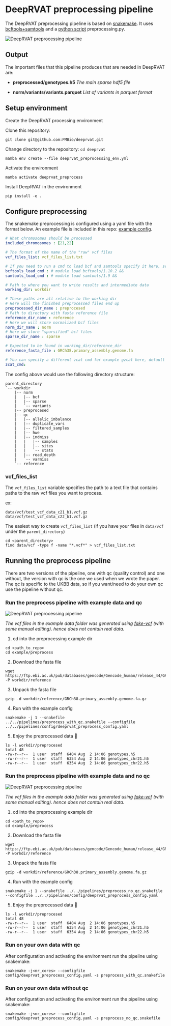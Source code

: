 # DeepRVAT preprocessing pipeline

The DeepRVAT preprocessing pipeline is based on [snakemake](https://snakemake.readthedocs.io/en/stable/). It uses
[bcftools+samtools](https://www.htslib.org/) and a [python script](https://github.com/PMBio/deeprvat/blob/main/deeprvat/preprocessing/preprocess.py) preprocessing.py.

![DeepRVAT preprocessing pipeline](_static/preprocess_no_qc_rulegraph.svg)

## Output

The important files that this pipeline produces that are needed in DeepRVAT are:

- **preprocessed/genotypes.h5** *The main sparse hdf5 file*

- **norm/variants/variants.parquet** *List of variants in parquet format*

## Setup environment

Create the DeepRVAT processing environment

Clone this repository:

```shell
git clone git@github.com:PMBio/deeprvat.git
```

Change directory to the repository: `cd deeprvat`

```shell
mamba env create --file deeprvat_preprocessing_env.yml
```

Activate the environment

```shell
mamba activate deeprvat_preprocess
```

Install DeepRVAT in the environment

```shell
pip install -e .
```

## Configure preprocessing

The snakemake preprocessing is configured using a yaml file with the format below.
An example file is included in this repo: [example config](https://github.com/PMBio/deeprvat/blob/main/example/config/deeprvat_preprocess_config.yaml).

```yaml
# What chromosomes should be processed
included_chromosomes : [21,22]

# The format of the name of the "raw" vcf files
vcf_files_list: vcf_files_list.txt

# If you need to run a cmd to load bcf and samtools specify it here, see example
bcftools_load_cmd : # module load bcftools/1.10.2 &&
samtools_load_cmd : # module load samtools/1.9 &&

# Path to where you want to write results and intermediate data
working_dir: workdir

# These paths are all relative to the working dir
# Here will the finished preprocessed files end up
preprocessed_dir_name : preprocesed
# Path to directory with fasta reference file
reference_dir_name : reference
# Here we will store normalized bcf files
norm_dir_name : norm
# Here we store "sparsified" bcf files
sparse_dir_name : sparse

# Expected to be found in working_dir/reference_dir
reference_fasta_file : GRCh38.primary_assembly.genome.fa

# You can specify a different zcat cmd for example gzcat here, default zcat
zcat_cmd:
   ```

The config above would use the following directory structure:

```shell
parent_directory
`-- workdir
    |-- norm
    |   |-- bcf
    |   |-- sparse
    |   `-- variants
    |-- preprocesed
    |-- qc
    |   |-- allelic_imbalance
    |   |-- duplicate_vars
    |   |-- filtered_samples
    |   |-- hwe
    |   |-- indmiss
    |   |   |-- samples
    |   |   |-- sites
    |   |   `-- stats
    |   |-- read_depth
    |   `-- varmiss
    `-- reference

```

### vcf_files_list
The `vcf_files_list` variable specifies the path to a text file that contains paths to the raw vcf files you want to 
process. 

ex:


```text
data/vcf/test_vcf_data_c21_b1.vcf.gz
data/vcf/test_vcf_data_c22_b1.vcf.gz
```

The easiest way to create `vcf_files_list` (if you have your files in `data/vcf` under the `parent_directory`)
```shell
cd <parent_directory>
find data/vcf -type f -name "*.vcf*" > vcf_files_list.txt
```
## Running the preprocess pipeline

There are two versions of the pipeline, one with qc (quality control) and one without, the version with qc is the one
we used when we wrote the paper. The qc is specific to the UKBB data, so if you want/need to do your own qc use the 
pipeline without qc.

### Run the preprocess pipeline with example data and qc
![DeepRVAT preprocessing pipeline](_static/preprocess_with_qc_rulegraph.svg)

*The vcf files in the example data folder was generated using [fake-vcf](https://github.com/endast/fake-vcf) (with some
manual editing).
hence does not contain real data.*

1. cd into the preprocessing example dir

```shell
cd <path_to_repo>
cd example/preprocess
```

2. Download the fasta file

```shell
wget https://ftp.ebi.ac.uk/pub/databases/gencode/Gencode_human/release_44/GRCh38.primary_assembly.genome.fa.gz -P workdir/reference
```

3. Unpack the fasta file

```shell
gzip -d workdir/reference/GRCh38.primary_assembly.genome.fa.gz
```

4. Run with the example config

```shell
snakemake -j 1 --snakefile ../../pipelines/preprocess_with_qc.snakefile --configfile ../../pipelines/config/deeprvat_preprocess_config.yaml
```

5. Enjoy the preprocessed data 🎉

```shell
ls -l workdir/preprocesed
total 48
-rw-r--r--  1 user  staff  6404 Aug  2 14:06 genotypes.h5
-rw-r--r--  1 user  staff  6354 Aug  2 14:06 genotypes_chr21.h5
-rw-r--r--  1 user  staff  6354 Aug  2 14:06 genotypes_chr22.h5
```


### Run the preprocess pipeline with example data and no qc

![DeepRVAT preprocessing pipeline](_static/preprocess_no_qc_rulegraph.svg)

*The vcf files in the example data folder was generated using [fake-vcf](https://github.com/endast/fake-vcf) (with some
manual editing).
hence does not contain real data.*

1. cd into the preprocessing example dir

```shell
cd <path_to_repo>
cd example/preprocess
```

2. Download the fasta file

```shell
wget https://ftp.ebi.ac.uk/pub/databases/gencode/Gencode_human/release_44/GRCh38.primary_assembly.genome.fa.gz -P workdir/reference
```

3. Unpack the fasta file

```shell
gzip -d workdir/reference/GRCh38.primary_assembly.genome.fa.gz
```

4. Run with the example config

```shell
snakemake -j 1 --snakefile ../../pipelines/preprocess_no_qc.snakefile --configfile ../../pipelines/config/deeprvat_preprocess_config.yaml
```

5. Enjoy the preprocessed data 🎉

```shell
ls -l workdir/preprocesed
total 48
-rw-r--r--  1 user  staff  6404 Aug  2 14:06 genotypes.h5
-rw-r--r--  1 user  staff  6354 Aug  2 14:06 genotypes_chr21.h5
-rw-r--r--  1 user  staff  6354 Aug  2 14:06 genotypes_chr22.h5
```

### Run on your own data with qc

After configuration and activating the environment run the pipeline using snakemake:

```shell
snakemake -j<nr_cores> --configfile config/deeprvat_preprocess_config.yaml -s preprocess_with_qc.snakefile  
```


### Run on your own data without qc

After configuration and activating the environment run the pipeline using snakemake:

```shell
snakemake -j<nr_cores> --configfile config/deeprvat_preprocess_config.yaml -s preprocess_no_qc.snakefile  
```
